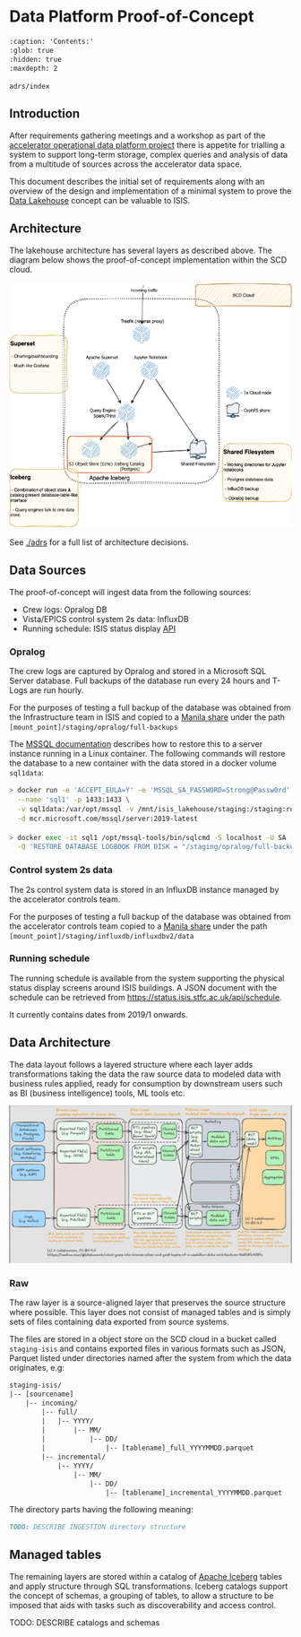 # Data Platform Proof-of-Concept

```{toctree}
:caption: 'Contents:'
:glob: true
:hidden: true
:maxdepth: 2

adrs/index
```

## Introduction

After requirements gathering meetings and a workshop as part of the
[accelerator operational data platform project](https://stfc365.sharepoint.com/sites/ISISProject-1432)
there is appetite for trialling a system to support long-term storage, complex
queries and analysis of data from a multitude of sources across the accelerator
data space.

This document describes the initial set of requirements along with an overview
of the design and implementation of a minimal system to prove
the [Data Lakehouse](https://stfc365-my.sharepoint.com/:w:/g/personal/martyn_gigg_stfc_ac_uk/ETTFvkI6FulFhQFWmrmfGosBRO1Syvqbiq6DhVwnqxhVbw?e=HNKUIl)
concept can be valuable to ISIS.

## Architecture

The lakehouse architecture has several layers as described above.
The diagram below shows the proof-of-concept implementation within the SCD cloud.

![SCD cloud implementation](../images/lakehouse-poc.png)

See [./adrs](#adrs) for a full list of
architecture decisions.

## Data Sources

The proof-of-concept will ingest data from the following sources:

- Crew logs: Opralog DB
- Vista/EPICS control system 2s data: InfluxDB
- Running schedule: ISIS status display [API](https://status.isis.stfc.ac.uk/api/schedule)

### Opralog

The crew logs are captured by Opralog and stored in a Microsoft SQL Server database.
Full backups of the database run every 24 hours and T-Logs are run hourly.

For the purposes of testing a full backup of the database was obtained from the
Infrastructure team in ISIS and copied to a [Manila share](https://openstack.stfc.ac.uk/project/shares/faae6094-4856-4322-bbc1-678e414e32dd/)
under the path `[mount_point]/staging/opralog/full-backups`

The [MSSQL documentation](https://learn.microsoft.com/en-us/sql/linux/tutorial-restore-backup-in-sql-server-container?view=sql-server-2017&tabs=cli)
describes how to restore this to a server instance running in a Linux container.
The following commands will restore the database to a new container with the data stored in a docker volume `sql1data`:

```sh
> docker run -e 'ACCEPT_EULA=Y' -e 'MSSQL_SA_PASSWORD=Strong@Passw0rd' \
  --name 'sql1' -p 1433:1433 \
  -v sql1data:/var/opt/mssql -v /mnt/isis_lakehouse/staging:/staging:ro \
  -d mcr.microsoft.com/mssql/server:2019-latest

> docker exec -it sql1 /opt/mssql-tools/bin/sqlcmd -S localhost -U SA -P 'Strong@Passw0rd' \
  -Q 'RESTORE DATABASE LOGBOOK FROM DISK = "/staging/opralog/full-backups/LOGBOOK_backup_2024_06_24_183655_2079164.bak" WITH MOVE "LOGBOOK_Data" TO "/var/opt/mssql/LOGBOOK_Data.mdf", MOVE "LOGBOOK_Log" TO "/var/opt/mssql/LOGBOOK_Log.ldf"'
```

### Control system 2s data

The 2s control system data is stored in an InfluxDB instance managed by the accelerator controls team.

For the purposes of testing a full backup of the database was obtained from the accelerator
controls team copied to a [Manila share](https://openstack.stfc.ac.uk/project/shares/faae6094-4856-4322-bbc1-678e414e32dd/)
under the path `[mount_point]/staging/influxdb/influxdbv2/data`

### Running schedule

The running schedule is available from the system supporting the physical
status display screens around ISIS buildings. A JSON document with the schedule
can be retrieved from <https://status.isis.stfc.ac.uk/api/schedule>.

It currently contains dates from 2019/1 onwards.

## Data Architecture

The data layout follows a layered structure where each layer adds transformations
taking the data the raw source data to modeled data with business rules applied,
ready for consumption by downstream users such as BI (business intelligence) tools,
ML tools etc.

![Lakehouse data architecture](../images/lakehouse-data-architecture-layers.jpg)

### Raw

The raw layer is a source-aligned layer that preserves the source structure where
possible. This layer does not consist of managed tables and is simply sets of files
containing data exported from source systems.

The files are stored in a object store on the SCD cloud in a bucket called
`staging-isis` and contains exported files in various formats such as JSON, Parquet
listed under directories named after the system from which the data originates, e.g:

```text
staging-isis/
|-- [sourcename]
    |-- incoming/
        |-- full/
        |   |-- YYYY/
        |       |-- MM/
        |           |-- DD/
        |               |-- [tablename]_full_YYYYMMDD.parquet
        |-- incremental/
            |-- YYYY/
                |-- MM/
                    |-- DD/
                        |-- [tablename]_incremental_YYYYMMDD.parquet
```

The directory parts having the following meaning:

```markdown
TODO: DESCRIBE INGESTION directory structure
```

## Managed tables

The remaining layers are stored within a catalog of
[Apache Iceberg](https://iceberg.apache.org/) tables and apply structure through
SQL transformations. Iceberg catalogs support the concept of schemas, a grouping
of tables, to allow a structure to be imposed that aids with tasks such as
discoverability and access control.

TODO: DESCRIBE catalogs and schemas

